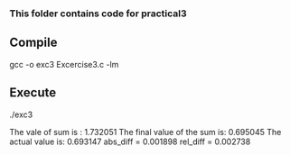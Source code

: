 ### This folder contains code for practical3

## Compile

gcc -o exc3 Excercise3.c -lm


## Execute

./exc3

The vale of sum is : 1.732051 The final value of the sum is: 0.695045 The actual value is: 0.693147 abs_diff = 0.001898 rel_diff = 0.002738



